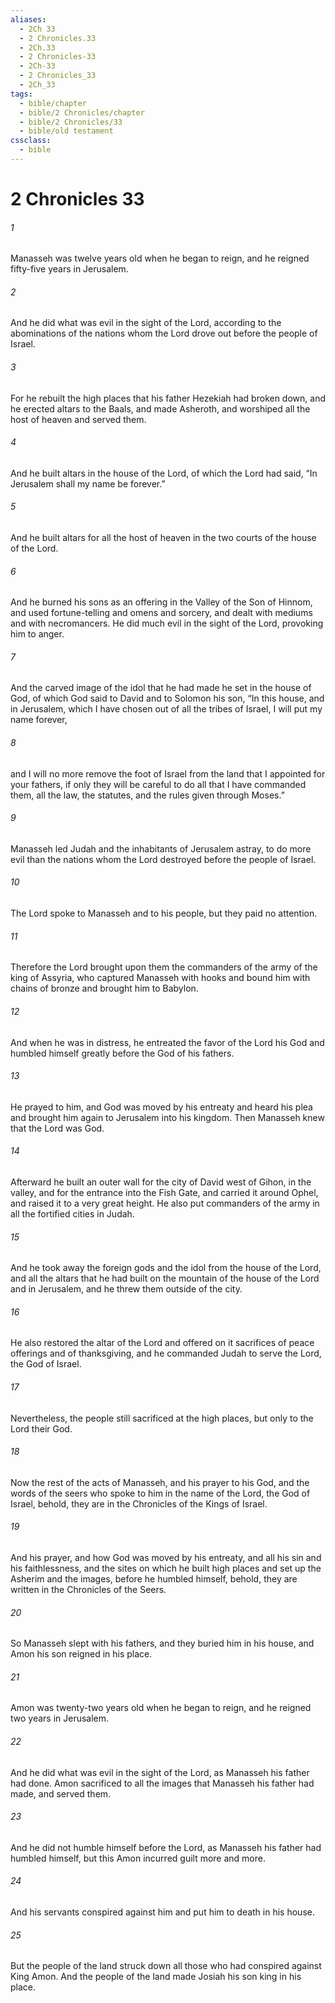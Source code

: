 ```yaml
---
aliases:
  - 2Ch 33
  - 2 Chronicles.33
  - 2Ch.33
  - 2 Chronicles-33
  - 2Ch-33
  - 2 Chronicles_33
  - 2Ch_33
tags:
  - bible/chapter
  - bible/2 Chronicles/chapter
  - bible/2 Chronicles/33
  - bible/old testament
cssclass:
  - bible
---
```


# 2 Chronicles 33

###### 1
Manasseh was twelve years old when he began to reign, and he reigned fifty-five years in Jerusalem.
###### 2
And he did what was evil in the sight of the Lord, according to the abominations of the nations whom the Lord drove out before the people of Israel.
###### 3
For he rebuilt the high places that his father Hezekiah had broken down, and he erected altars to the Baals, and made Asheroth, and worshiped all the host of heaven and served them.
###### 4
And he built altars in the house of the Lord, of which the Lord had said, “In Jerusalem shall my name be forever.”
###### 5
And he built altars for all the host of heaven in the two courts of the house of the Lord.
###### 6
And he burned his sons as an offering in the Valley of the Son of Hinnom, and used fortune-telling and omens and sorcery, and dealt with mediums and with necromancers. He did much evil in the sight of the Lord, provoking him to anger.
###### 7
And the carved image of the idol that he had made he set in the house of God, of which God said to David and to Solomon his son, “In this house, and in Jerusalem, which I have chosen out of all the tribes of Israel, I will put my name forever,
###### 8
and I will no more remove the foot of Israel from the land that I appointed for your fathers, if only they will be careful to do all that I have commanded them, all the law, the statutes, and the rules given through Moses.”
###### 9
Manasseh led Judah and the inhabitants of Jerusalem astray, to do more evil than the nations whom the Lord destroyed before the people of Israel.
###### 10
The Lord spoke to Manasseh and to his people, but they paid no attention.
###### 11
Therefore the Lord brought upon them the commanders of the army of the king of Assyria, who captured Manasseh with hooks and bound him with chains of bronze and brought him to Babylon.
###### 12
And when he was in distress, he entreated the favor of the Lord his God and humbled himself greatly before the God of his fathers.
###### 13
He prayed to him, and God was moved by his entreaty and heard his plea and brought him again to Jerusalem into his kingdom. Then Manasseh knew that the Lord was God.
###### 14
Afterward he built an outer wall for the city of David west of Gihon, in the valley, and for the entrance into the Fish Gate, and carried it around Ophel, and raised it to a very great height. He also put commanders of the army in all the fortified cities in Judah.
###### 15
And he took away the foreign gods and the idol from the house of the Lord, and all the altars that he had built on the mountain of the house of the Lord and in Jerusalem, and he threw them outside of the city.
###### 16
He also restored the altar of the Lord and offered on it sacrifices of peace offerings and of thanksgiving, and he commanded Judah to serve the Lord, the God of Israel.
###### 17
Nevertheless, the people still sacrificed at the high places, but only to the Lord their God.
###### 18
Now the rest of the acts of Manasseh, and his prayer to his God, and the words of the seers who spoke to him in the name of the Lord, the God of Israel, behold, they are in the Chronicles of the Kings of Israel.
###### 19
And his prayer, and how God was moved by his entreaty, and all his sin and his faithlessness, and the sites on which he built high places and set up the Asherim and the images, before he humbled himself, behold, they are written in the Chronicles of the Seers.
###### 20
So Manasseh slept with his fathers, and they buried him in his house, and Amon his son reigned in his place.
###### 21
Amon was twenty-two years old when he began to reign, and he reigned two years in Jerusalem.
###### 22
And he did what was evil in the sight of the Lord, as Manasseh his father had done. Amon sacrificed to all the images that Manasseh his father had made, and served them.
###### 23
And he did not humble himself before the Lord, as Manasseh his father had humbled himself, but this Amon incurred guilt more and more.
###### 24
And his servants conspired against him and put him to death in his house.
###### 25
But the people of the land struck down all those who had conspired against King Amon. And the people of the land made Josiah his son king in his place.


